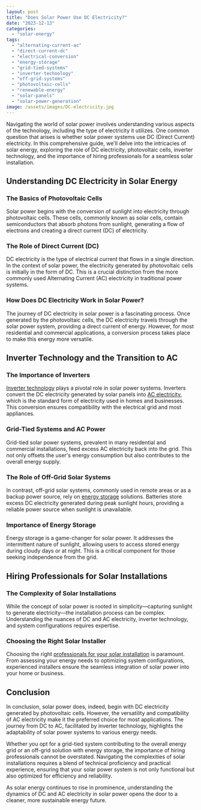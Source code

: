 ```yaml
---
layout: post
title: "Does Solar Power Use DC Electricity?"
date: "2023-12-13"
categories: 
  - "solar-energy"
tags: 
  - "alternating-current-ac"
  - "direct-current-dc"
  - "electrical-conversion"
  - "energy-storage"
  - "grid-tied-systems"
  - "inverter-technology"
  - "off-grid-systems"
  - "photovoltaic-cells"
  - "renewable-energy"
  - "solar-panels"
  - "solar-power-generation"
image: /assets/images/DC-electricity.jpg
---
```


Navigating the world of solar power involves understanding various aspects of the technology, including the type of electricity it utilizes. One common question that arises is whether solar power systems use DC (Direct Current) electricity. In this comprehensive guide, we'll delve into the intricacies of solar energy, exploring the role of DC electricity, photovoltaic cells, inverter technology, and the importance of hiring professionals for a seamless solar installation.

## Understanding DC Electricity in Solar Energy

### The Basics of Photovoltaic Cells

Solar power begins with the conversion of sunlight into electricity through photovoltaic cells. These cells, commonly known as solar cells, contain semiconductors that absorb photons from sunlight, generating a flow of electrons and creating a direct current (DC) of electricity.

### The Role of Direct Current (DC)

DC electricity is the type of electrical current that flows in a single direction. In the context of solar power, the electricity generated by photovoltaic cells is initially in the form of DC. This is a crucial distinction from the more commonly used Alternating Current (AC) electricity in traditional power systems.

### How Does DC Electricity Work in Solar Power?

The journey of DC electricity in solar power is a fascinating process. Once generated by the photovoltaic cells, the DC electricity travels through the solar power system, providing a direct current of energy. However, for most residential and commercial applications, a conversion process takes place to make this energy more versatile.

## Inverter Technology and the Transition to AC

### The Importance of Inverters

[Inverter technology](/solar-inverter-101-harnessing-the-suns-energy-efficiently/) plays a pivotal role in solar power systems. Inverters convert the DC electricity generated by solar panels into [AC electricity](/from-sunlight-to-switch-navigating-ac-electricity-with-solar-panels/), which is the standard form of electricity used in homes and businesses. This conversion ensures compatibility with the electrical grid and most appliances.

### Grid-Tied Systems and AC Power

Grid-tied solar power systems, prevalent in many residential and commercial installations, feed excess AC electricity back into the grid. This not only offsets the user's energy consumption but also contributes to the overall energy supply.

### The Role of Off-Grid Solar Systems

In contrast, off-grid solar systems, commonly used in remote areas or as a backup power source, rely on [energy storage](/exploring-solar-energy-storage/) solutions. Batteries store excess DC electricity generated during peak sunlight hours, providing a reliable power source when sunlight is unavailable.

### Importance of Energy Storage

Energy storage is a game-changer for solar power. It addresses the intermittent nature of sunlight, allowing users to access stored energy during cloudy days or at night. This is a critical component for those seeking independence from the grid.

## Hiring Professionals for Solar Installations

### The Complexity of Solar Installations

While the concept of solar power is rooted in simplicity—capturing sunlight to generate electricity—the installation process can be complex. Understanding the nuances of DC and AC electricity, inverter technology, and system configurations requires expertise.

### Choosing the Right Solar Installer

Choosing the right [professionals for your solar installation](/how-to-choose-right-solar-installer/) is paramount. From assessing your energy needs to optimizing system configurations, experienced installers ensure the seamless integration of solar power into your home or business.

## Conclusion

In conclusion, solar power does, indeed, begin with DC electricity generated by photovoltaic cells. However, the versatility and compatibility of AC electricity make it the preferred choice for most applications. The journey from DC to AC, facilitated by inverter technology, highlights the adaptability of solar power systems to various energy needs.

Whether you opt for a grid-tied system contributing to the overall energy grid or an off-grid solution with energy storage, the importance of hiring professionals cannot be overstated. Navigating the complexities of solar installations requires a blend of technical proficiency and practical experience, ensuring that your solar power system is not only functional but also optimized for efficiency and reliability.

As solar energy continues to rise in prominence, understanding the dynamics of DC and AC electricity in solar power opens the door to a cleaner, more sustainable energy future.
